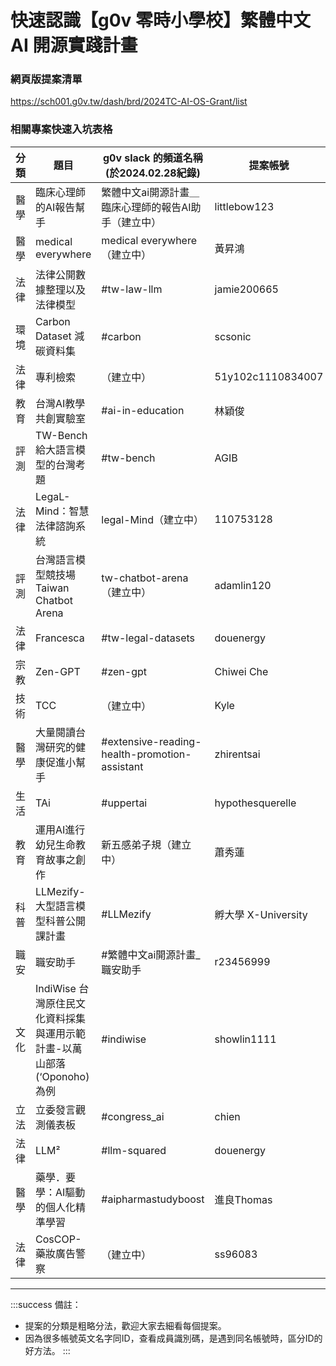 # 快速認識【g0v 零時小學校】繁體中文 AI 開源實踐計畫

### 網頁版提案清單
https://sch001.g0v.tw/dash/brd/2024TC-AI-OS-Grant/list

### 相關專案快速入坑表格

| 分類 | 題目                                            | g0v slack 的頻道名稱 (於2024.02.28紀錄)               | 提案帳號              | 提案坑主 g0v Slack 帳號名稱 （成員識別碼）     | 流水編號     |
| -- | --------------------------------------------- | --------------------------------------------- | ----------------- | -------------------------------- | -------- |
| 醫學 | 臨床心理師的AI報告幫手                                  | 繁體中文ai開源計畫＿臨床心理師的報告AI助手（建立中）                  | littlebow123      | PsyYPY                           | user-273 |
| 醫學 | medical everywhere                            | medical everywhere（建立中）                       | 黃昇鴻               | 黃舒郁                              | user-290 |
| 法律 | 法律公開數據整理以及法律模型                                | #tw-law-llm                                   | jamie200665       | JamieLee U06FYG6P718             | user-285 |
| 環境 | Carbon Dataset 減碳資料集                          | #carbon                                       | scsonic           | you gang kuo (D01EM0VA916)       | user-274 |
| 法律 | 專利檢索                                          | （建立中）                                         | 51y102c1110834007 | 待補                               | user-242 |
| 教育 | 台灣AI教學共創實驗室                                   | #ai-in-education                              | 林穎俊               | 林穎俊(U06KD9MCETW)                 | user-294 |
| 評測 | TW-Bench 給大語言模型的台灣考題                          | #tw-bench                                     | AGIB              | Teemo ( tw-bench 坑主 )（UUTJJKSMR） | user-292 |
| 法律 | LegaL-Mind：智慧法律諮詢系統                           | legal-Mind（建立中）                               | 110753128         | Wei-jie(U06GPA4KKEK)             | user-287 |
| 評測 | 台灣語言模型競技場 Taiwan Chatbot Arena                | tw-chatbot-arena（建立中）                         | adamlin120        | 林彥廷                              | user-288 |
| 法律 | Francesca                                     | #tw-legal-datasets                            | douenergy         | douenergy                        | user-291 |
| 宗教 | Zen-GPT                                       | #zen-gpt                                      | Chiwei Che        | Chiwei Che (D06CK2R1FQX)         | user-275 |
| 技術 | TCC                                           | （建立中）                                         | Kyle              | Abao（U06CRLZTNQ3）                | user-271 |
| 醫學 | 大量閱讀台灣研究的健康促進小幫手                              | #extensive-reading-health-promotion-assistant | zhirentsai        | Zhi-Ren Tsai                     | user-269 |
| 生活 | TAi                                           | #uppertai                                     | hypothesquerelle  | LU (U02932FUV19)                 | user-268 |
| 教育 | 運用AI進行幼兒生命教育故事之創作                             | 新五感弟子規（建立中）                                   | 蕭秀蓮               | silvia                           | user-279 |
| 科普 | LLMezify-大型語言模型科普公開課計畫                        | #LLMezify                                     | 孵大學 X-University  | 孵大學 X-University（U06HBBUH48G）    | user-277 |
| 職安 | 職安助手                                          | #繁體中文ai開源計畫_職安助手                              | r23456999         | 咻咻，Title(專業划水)                   | user-282 |
| 文化 | IndiWise 台灣原住民文化資料採集與運用示範計畫-以萬山部落(‘Oponoho)為例 | #indiwise                                     | showlin1111       | 李秀玲(U06H5T5RRPU)                 | user-289 |
| 立法 | 立委發言觀測儀表板                                     | #congress_ai                                  | chien             | Helene Chien（U01FW6KV4RL）        | user-299 |
| 法律 | LLM²                                          | #llm-squared                                  | douenergy         | douenergy                        | user-291 |
| 醫學 | 藥學．要學：AI驅動的個人化精準學習                            | #aipharmastudyboost                           | 進良Thomas          | 進良Thomas(U02ME55S2DB)            | user-286 |
| 法律 | CosCOP-藥妝廣告警察                                 | （建立中）                                         | ss96083           | FreezeT (D06FC049A86)            | user-284 |

---
:::success
備註：
- 提案的分類是粗略分法，歡迎大家去細看每個提案。
- 因為很多帳號英文名字同ID，查看成員識別碼，是遇到同名帳號時，區分ID的好方法。
:::